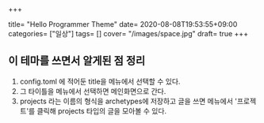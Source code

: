 +++

title= "Hello Programmer Theme"
date= 2020-08-08T19:53:55+09:00
categories= ["일상"]
tags= []
cover= "/images/space.jpg"
draft= true
+++

## 이 테마를 쓰면서 알게된 점 정리

1. config.toml 에 적어둔 title을 메뉴에서 선택할 수 있다.
2. 그 타이틀을 메뉴에서 선택하면 메인화면으로 간다.
3. projects 라는 이름의 형식을 archetypes에 저장하고 글을 쓰면 메뉴에서 '프로젝트'를 클릭해 projects 타입의 글을 모아볼 수 있다.
